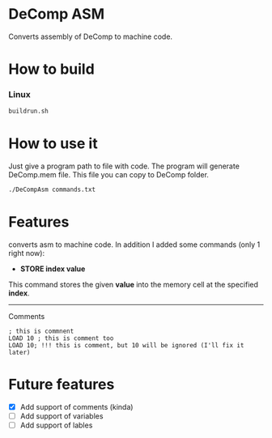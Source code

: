 # DeComp ASM

Converts assembly of DeComp to machine code.

# How to build

### Linux

```bash
buildrun.sh
```

# How to use it

Just give a program path to file with code. The program will generate DeComp.mem file. This file you can copy to DeComp folder.

```bash
./DeCompAsm commands.txt
```

# Features

converts asm to machine code.
In addition I added some commands (only 1 right now):

- **STORE index value**

This command stores the given **value** into the memory cell at the specified **index**.

---

Comments

```
; this is commnent
LOAD 10 ; this is comment too
LOAD 10; !!! this is comment, but 10 will be ignored (I'll fix it later)
```

# Future features

- [X] Add support of comments (kinda)
- [ ] Add support of variables
- [ ] Add support of lables
